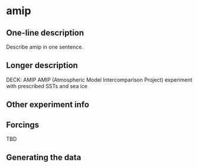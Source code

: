 <!--- This file contains a number of sections -->
<!--- They are bounded by comments like this -->
<!--- Do not edit these sections by hand -->
<!--- Start title -->
# amip
<!--- End title -->

## One-line description

<!--- Start one-line-description -->
Describe amip in one sentence.
<!--- End one-line-description -->

## Longer description

<!--- Start longer-description -->
DECK: AMIP
 AMIP (Atmospheric Model Intercomparison Project) experiment with prescribed SSTs and sea ice
<!--- End longer-description -->

## Other experiment info

<!--- Start other-experiment-info -->
<!--- End other-experiment-info -->

## Forcings

<!--- Start forcings -->
TBD
<!--- End forcings -->

## Generating the data

<!--- TODO: auto-generate this -->
